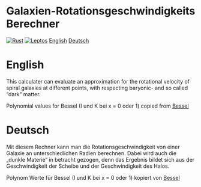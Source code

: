 # Galaxien-Rotationsgeschwindigkeits Berechner
[![Rust](https://img.shields.io/badge/Rust-%23000000.svg?e&logo=rust&logoColor=white)](https://www.rust-lang.org/)
[![Leptos](https://img.shields.io/badge/Leptos-EF3939?logo=leptos&logoColor=white)](https://www.leptos.dev/)
[English](#english) [Deutsch](#deutsch)

# English

This calculater can evaluate an approximation for the rotational velocity of spiral galaxies at different points, with respecting baryonic- and so called “dark” matter.

Polynomial values for Bessel (I und K bei x = 0 oder 1) copied from [Bessel](https://github.com/SheetJS/bessel)

# Deutsch

Mit diesem Rechner kann man die Rotationsgeschwindigkeit von einer Galaxie an unterschiedlichen Radien berechnen. Dabei wird auch die „dunkle Materie“ in betracht gezogen, denn das Ergebnis bildet sich aus der Geschwindigkeit der Scheibe und der Geschwindigkeit des Halos.

Polynom Werte für Bessel (I und K bei x = 0 oder 1) kopiert von [Bessel](https://github.com/SheetJS/bessel)